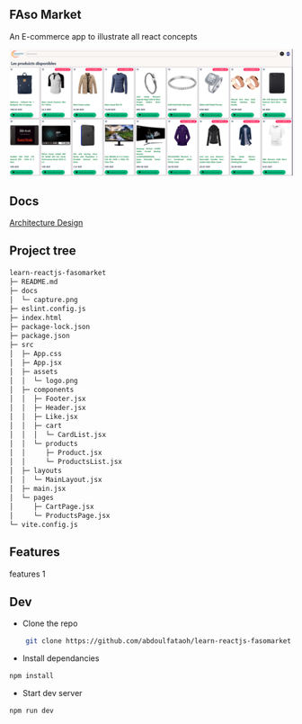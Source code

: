 ## FAso Market

An E-commerce app to illustrate all react concepts

![](https://github.com/abdoulfataoh/learn-reactjs-fasomarket/blob/master/docs/capture.png)


## Docs

[Architecture Design](https://www.tldraw.com/p/Esi4mJ6woC-NDwq2ECzf3?d=v360.275.534.501.page)


## Project tree

```
learn-reactjs-fasomarket
├─ README.md
├─ docs
│  └─ capture.png
├─ eslint.config.js
├─ index.html
├─ package-lock.json
├─ package.json
├─ src
│  ├─ App.css
│  ├─ App.jsx
│  ├─ assets
│  │  └─ logo.png
│  ├─ components
│  │  ├─ Footer.jsx
│  │  ├─ Header.jsx
│  │  ├─ Like.jsx
│  │  ├─ cart
│  │  │  └─ CardList.jsx
│  │  └─ products
│  │     ├─ Product.jsx
│  │     └─ ProductsList.jsx
│  ├─ layouts
│  │  └─ MainLayout.jsx
│  ├─ main.jsx
│  └─ pages
│     ├─ CartPage.jsx
│     └─ ProductsPage.jsx
└─ vite.config.js

```

## Features

features 1


## Dev

- Clone the repo

```bash
    git clone https://github.com/abdoulfataoh/learn-reactjs-fasomarket.git
```

- Install dependancies

```bash
npm install
```

- Start dev server

```bash
npm run dev
```






